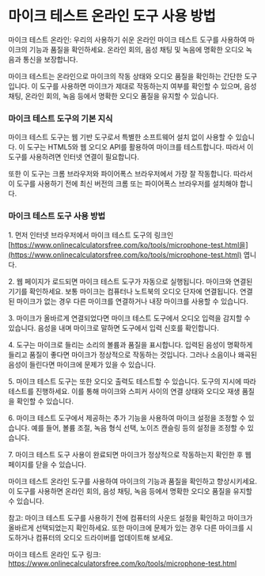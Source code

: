 마이크 테스트 온라인 도구 사용 방법
====================

마이크 테스트 온라인: 우리의 사용하기 쉬운 온라인 마이크 테스트 도구를 사용하여 마이크의 기능과 품질을 확인하세요. 온라인 회의, 음성 채팅 및 녹음에 명확한 오디오 녹음과 통신을 보장합니다.

마이크 테스트는 온라인으로 마이크의 작동 상태와 오디오 품질을 확인하는 간단한 도구입니다. 이 도구를 사용하면 마이크가 제대로 작동하는지 여부를 확인할 수 있으며, 음성 채팅, 온라인 회의, 녹음 등에서 명확한 오디오 품질을 유지할 수 있습니다.

### 마이크 테스트 도구의 기본 지식

마이크 테스트 도구는 웹 기반 도구로서 특별한 소프트웨어 설치 없이 사용할 수 있습니다. 이 도구는 HTML5와 웹 오디오 API를 활용하여 마이크를 테스트합니다. 따라서 이 도구를 사용하려면 인터넷 연결이 필요합니다.

또한 이 도구는 크롬 브라우저와 파이어폭스 브라우저에서 가장 잘 작동합니다. 따라서 이 도구를 사용하기 전에 최신 버전의 크롬 또는 파이어폭스 브라우저를 설치해야 합니다.

### 마이크 테스트 도구 사용 방법

1\. 먼저 인터넷 브라우저에서 마이크 테스트 도구의 링크인 [https://www.onlinecalculatorsfree.com/ko/tools/microphone-test.html을](https://www.onlinecalculatorsfree.com/ko/tools/microphone-test.html) 엽니다.

2\. 웹 페이지가 로드되면 마이크 테스트 도구가 자동으로 실행됩니다. 마이크와 연결된 기기를 확인하세요. 보통 마이크는 컴퓨터나 노트북의 오디오 단자에 연결됩니다. 연결된 마이크가 없는 경우 다른 마이크를 연결하거나 내장 마이크를 사용할 수 있습니다.

3\. 마이크가 올바르게 연결되었다면 마이크 테스트 도구에서 오디오 입력을 감지할 수 있습니다. 음성을 내며 마이크로 말하면 도구에서 입력 신호를 확인합니다.

4\. 도구는 마이크로 들리는 소리의 볼륨과 품질을 표시합니다. 입력된 음성이 명확하게 들리고 품질이 좋다면 마이크가 정상적으로 작동하는 것입니다. 그러나 소음이나 왜곡된 음성이 들린다면 마이크에 문제가 있을 수 있습니다.

5\. 마이크 테스트 도구는 또한 오디오 출력도 테스트할 수 있습니다. 도구의 지시에 따라 테스트를 진행하세요. 이를 통해 마이크와 스피커 사이의 연결 상태와 오디오 재생 품질을 확인할 수 있습니다.

6\. 마이크 테스트 도구에서 제공하는 추가 기능을 사용하여 마이크 설정을 조정할 수 있습니다. 예를 들어, 볼륨 조절, 녹음 형식 선택, 노이즈 캔슬링 등의 설정을 조정할 수 있습니다.

7\. 마이크 테스트 도구 사용이 완료되면 마이크가 정상적으로 작동하는지 확인한 후 웹 페이지를 닫을 수 있습니다.

마이크 테스트 온라인 도구를 사용하여 마이크의 기능과 품질을 확인하고 향상시키세요. 이 도구를 사용하면 온라인 회의, 음성 채팅, 녹음 등에서 명확한 오디오 품질을 유지할 수 있습니다.

참고: 마이크 테스트 도구를 사용하기 전에 컴퓨터의 사운드 설정을 확인하고 마이크가 올바르게 선택되었는지 확인하세요. 또한 마이크에 문제가 있는 경우 다른 마이크를 시도하거나 컴퓨터의 오디오 드라이버를 업데이트해 보세요.

마이크 테스트 온라인 도구 링크: <https://www.onlinecalculatorsfree.com/ko/tools/microphone-test.html>